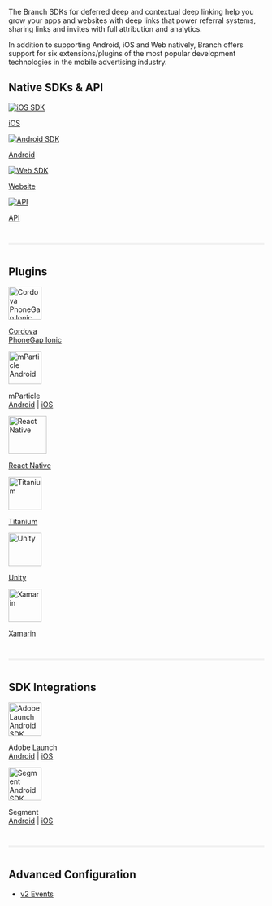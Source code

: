 The Branch SDKs for deferred deep and contextual deep linking help you grow your apps and websites with deep links that power referral systems, sharing links and invites with full attribution and analytics.

In addition to supporting Android, iOS and Web natively, Branch offers support for six extensions/plugins of the most popular development technologies in the mobile advertising industry.

<div class="main-nav">
  <!-- native sdk -->
  <h2>Native SDKs & API</h2>
  <div class="nav-wrap flex-wrap">
    <a href="/pages/apps/ios">
      <img src="../../../img/pages/resources/sdk-resources/apple.png" alt="iOS SDK"/>
      <p>iOS</p>
    </a>
    <a href="/pages/apps/android">
    <img src="../../../img/pages/resources/sdk-resources/android1.png" alt="Android SDK"/>
    <p>Android</p>
    </a>
    <a href="/pages/web/integrate">
      <img src="../../../img/pages/resources/sdk-resources/web1.png" alt="Web SDK"/>
      <p>Website</p>
    </a>
    <a href="/pages/apps/deep-linking-api">
      <img src="../../../img/pages/resources/sdk-resources/api1.png" alt="API"/>
      <p>API</p>
    </a>
  </div>
  <!--/ native sdk -->
  <!-- divider -->
  <hr style="border:0; background-color: #f0f0f0; height: 5px; margin: 40px 0;"/>
  <!-- Plugins -->
  <h2>Plugins</h2>
  <div class="nav-wrap flex-wrap">
    <a href="/pages/apps/cordova-phonegap-ionic">
      <img src="../../../img/pages/resources/sdk-resources/cordova_bot.png" alt="Cordova PhoneGap Ionic" height:"65" width="65"/>
      <p>Cordova<br>PhoneGap Ionic</p>
    </a>
    <div>
      <img src="../../../img/pages/resources/sdk-resources/mparticle.png" alt="mParticle Android" height:"65" width="65"/>
      <p>mParticle<br/><a href="/pages/apps/mparticle-android">Android</a> | <a href="/pages/apps/mparticle-ios">iOS</a></p>
    </div>
    <a href="/pages/apps/react-native">
      <img src="../../../img/pages/resources/sdk-resources/native-logo.png" alt="React Native" height:"75" width="75"/>
      <p>React Native</p>
    </a>
    <a href="/pages/apps/titanium">
      <img src="../../../img/pages/resources/sdk-resources/titanium-logo.png" alt="Titanium" height:"65" width="65"/>
      <p>Titanium</p>
    </a>
    <a href="/pages/apps/unity">
      <img src="../../../img/pages/resources/sdk-resources/unity-b-logo.png" alt="Unity" height:"65" width="65"/>
      <p>Unity</p>
    </a>
    <a href="/pages/apps/xamarin">
      <img src="../../../img/pages/resources/sdk-resources/xamarin-logo.png" alt="Xamarin" height:"65" width="65"/>
      <p>Xamarin</p>
    </a>
  </div>
  <!--/ divider -->
  <!-- divider -->
  <hr style="border:0; background-color: #f0f0f0; height: 5px; margin: 40px 0;"/>
  <!-- SDK Integrations -->
  <h2>SDK Integrations</h2>
  <div class="nav-wrap flex-wrap">  
    <div>
      <img src="../../../img/pages/resources/sdk-resources/adobe-launch.png" alt="Adobe Launch Android SDK" height:"65" width="65"/>
      <p>Adobe Launch<br><a href="/pages/apps/adobe-launch-android">Android</a> | <a href="/pages/apps/adobe-launch-ios">iOS</a></p>
    </div>
    <div>
      <img src="../../../img/pages/resources/sdk-resources/segment-logo.png" alt="Segment Android SDK" height:"65" width="65"/>
      <p>Segment<br><a href="/pages/apps/segment-android">Android</a> | <a href="/pages/apps/segment-ios">iOS</a></p>
    </div>
  </div>
  <!--/ SDK Integrations -->
  <!--/ divider -->
  <!-- divider -->
  <hr style="border:0; background-color: #f0f0f0; height: 5px; margin: 40px 0;"/>
  <!-- Advanced Options -->
  <h2>Advanced Configuration</h2>
  <div class="nav-wrap flex-wrap">
    <div>
      <ul>
        <li><a href="/pages/apps/v2event/">v2 Events</a></li>
      </ul>
    </div>
</div>
  <!--/ Advanced Options -->
